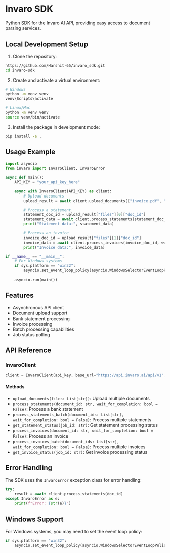 # Invaro SDK

Python SDK for the Invaro AI API, providing easy access to document parsing services.

## Local Development Setup

1. Clone the repository:

```bash
https://github.com/Harshit-65/invaro_sdk.git
cd invaro-sdk
```

2. Create and activate a virtual environment:

```bash
# Windows
python -m venv venv
venv\Scripts\activate

# Linux/Mac
python -m venv venv
source venv/bin/activate
```

3. Install the package in development mode:

```bash
pip install -e .
```

## Usage Example

```python
import asyncio
from invaro import InvaroClient, InvaroError

async def main():
    API_KEY = "your_api_key_here"

    async with InvaroClient(API_KEY) as client:
        # Upload documents
        upload_result = await client.upload_documents(["invoice.pdf", "statement.pdf"])

        # Process a statement
        statement_doc_id = upload_result["files"][0]["doc_id"]
        statement_data = await client.process_statements(statement_doc_id, wait_for_completion=True)
        print("Statement data:", statement_data)

        # Process an invoice
        invoice_doc_id = upload_result["files"][1]["doc_id"]
        invoice_data = await client.process_invoices(invoice_doc_id, wait_for_completion=True)
        print("Invoice data:", invoice_data)

if __name__ == "__main__":
    # For Windows systems
    if sys.platform == "win32":
        asyncio.set_event_loop_policy(asyncio.WindowsSelectorEventLoopPolicy())

    asyncio.run(main())
```

## Features

- Asynchronous API client
- Document upload support
- Bank statement processing
- Invoice processing
- Batch processing capabilities
- Job status polling

## API Reference

### InvaroClient

```python
client = InvaroClient(api_key, base_url="https://api.invaro.ai/api/v1", poll_interval=5)
```

#### Methods

- `upload_documents(files: List[str])`: Upload multiple documents
- `process_statements(document_id: str, wait_for_completion: bool = False)`: Process a bank statement
- `process_statements_batch(document_ids: List[str], wait_for_completion: bool = False)`: Process multiple statements
- `get_statement_status(job_id: str)`: Get statement processing status
- `process_invoices(document_id: str, wait_for_completion: bool = False)`: Process an invoice
- `process_invoices_batch(document_ids: List[str], wait_for_completion: bool = False)`: Process multiple invoices
- `get_invoice_status(job_id: str)`: Get invoice processing status

## Error Handling

The SDK uses the `InvaroError` exception class for error handling:

```python
try:
    result = await client.process_statements(doc_id)
except InvaroError as e:
    print(f"Error: {str(e)}")
```

## Windows Support

For Windows systems, you may need to set the event loop policy:

```python
if sys.platform == "win32":
    asyncio.set_event_loop_policy(asyncio.WindowsSelectorEventLoopPolicy())
```
